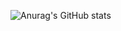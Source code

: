 ![Anurag's GitHub stats](https://github-readme-stats.vercel.app/api?username=buddybaddog&show_icons=true&theme=dracula)
